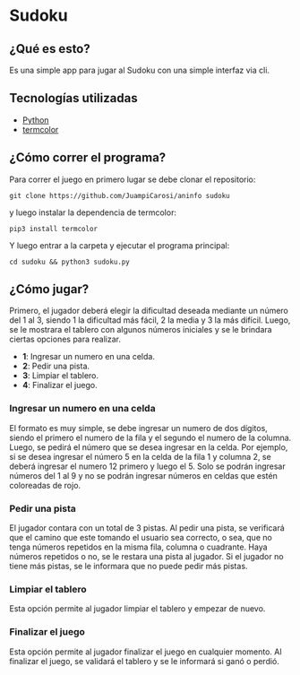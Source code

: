 # Sudoku
## ¿Qué es esto?
Es una simple app para jugar al Sudoku con una simple interfaz via cli.

## Tecnologías utilizadas
- [Python](https://www.python.org/downloads/)
- [termcolor](https://pypi.org/project/termcolor/)

## ¿Cómo correr el programa?
Para correr el juego en primero lugar se debe clonar el repositorio:
```
git clone https://github.com/JuampiCarosi/aninfo sudoku
```
y luego instalar la dependencia de termcolor:
```
pip3 install termcolor
```
Y luego entrar a la carpeta y ejecutar el programa principal:
```
cd sudoku && python3 sudoku.py
```
## ¿Cómo jugar?
Primero, el jugador deberá elegir la dificultad deseada mediante un número del 1 al 3, siendo 1 la dificultad más fácil, 2 la media y 3 la más difícil. Luego, se le mostrara el tablero con algunos números iniciales y se le brindara ciertas opciones para realizar.
- **1**: Ingresar un numero en una celda.
- **2**: Pedir una pista.
- **3**: Limpiar el tablero.
- **4**: Finalizar el juego.

### Ingresar un numero en una celda
El formato es muy simple, se debe ingresar un numero de dos dígitos, siendo el primero el numero de la fila y el segundo el numero de la columna. Luego, se pedirá el número que se desea ingresar en la celda. Por ejemplo, si se desea ingresar el número 5 en la celda de la fila 1 y columna 2, se deberá ingresar el numero 12 primero y luego el 5. Solo se podrán ingresar números del 1 al 9 y no se podrán ingresar números en celdas que estén coloreadas de rojo.

### Pedir una pista
El jugador contara con un total de 3 pistas. Al pedir una pista, se verificará que el camino que este tomando el usuario sea correcto, o sea, que no tenga números repetidos en la misma fila, columna o cuadrante. Haya números repetidos o no, se le restara una pista al jugador. Si el jugador no tiene más pistas, se le informara que no puede pedir más pistas.

### Limpiar el tablero
Esta opción permite al jugador limpiar el tablero y empezar de nuevo.

### Finalizar el juego
Esta opción permite al jugador finalizar el juego en cualquier momento. Al finalizar el juego, se validará el tablero y se le informará si ganó o perdió.
